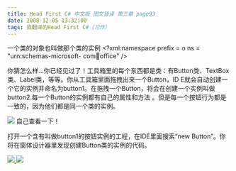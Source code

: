 ```yaml
---
title: Head First C# 中文版 图文皆译 第三章 page93
date: 2008-12-05 13:32:00
tags: 我翻译的Head First C#（习作）
---
```

一个类的对象也叫做那个类的实例  <?xml:namespace prefix = o ns = "urn:schemas-microsoft-
com:office:office" />

你猜怎么样...你已经见过了！工具箱里的每个东西都是类：有Button类、TextBox类、Label类，等等。你从工具箱里面拖拽出来一个Button，ID
E就会自动创建一个它的实例并命名为button1。在拖拽一个Button，将会在创建一个实例叫做button2.每一个Button的实例都有自己的属性和方法
。但是每一个按钮行为都是一致的，因为他们都是同一个类的实例。

![](https://p-blog.csdn.net/images/p_blog_csdn_net/cuipengfei1/EntryImages/20081205/%E6%88%AA%E5%9B%BE00.jpg) 自己查看一下！

打开一个含有叫做button1的按钮实例的工程，在IDE里面搜索“new Button”。你将在窗体设计器里发现创建Button类的实例的代码。



[ ![](https://profile.csdnimg.cn/5/2/5/3_cuipengfei1)
![](https://g.csdnimg.cn/static/user-reg-year/1x/11.png)
](https://blog.csdn.net/cuipengfei1)





